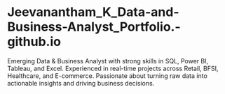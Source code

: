 # Jeevanantham_K_Data-and-Business-Analyst_Portfolio.-github.io
Emerging Data &amp; Business Analyst with strong skills in SQL, Power BI, Tableau, and Excel. Experienced in real-time projects across Retail, BFSI, Healthcare, and E-commerce. Passionate about turning raw data into actionable insights and driving business decisions.
